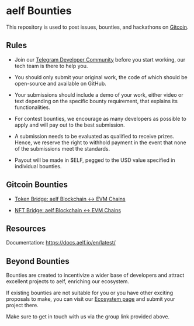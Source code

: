 # aelf Bounties

 This repository is used to post issues, bounties, and hackathons on [Gitcoin](https://gitcoin.co/aelfproject).

## Rules

* Join our [Telegram Developer Community](https://t.me/aelfdeveloper) before you start working, our tech team is there to help you.

* You should only submit your original work, the code of which should be open-source and available on GitHub.

* Your submissions should include a demo of your work, either video or text depending on the specific bounty requirement, that explains its functionalities.

* For contest bounties, we encourage as many developers as possible to apply and will pay out to the best submission.

* A submission needs to be evaluated as qualified to receive prizes. Hence, we reserve the right to withhold payment in the event that none of the submissions meet the standards.

* Payout will be made in $ELF, pegged to the USD value specified in individual bounties.

## Gitcoin Bounties

* [Token Bridge: aelf Blockchain <-> EVM Chains](https://gitcoin.co/aelfproject/people)

* [NFT Bridge: aelf Blockchain <-> EVM Chains](https://gitcoin.co/aelfproject/people)

## Resources

 Documentation: https://docs.aelf.io/en/latest/

## Beyond Bounties

 Bounties are created to incentivize a wider base of developers and attract excellent projects to aelf, enriching our ecosystem.

 If existing bounties are not suitable for you or you have other exciting proposals to make, you can visit our [Ecosystem page](https://aelf.com/ecosystem.html) and submit your project there. 

 Make sure to get in touch with us via the group link provided above.